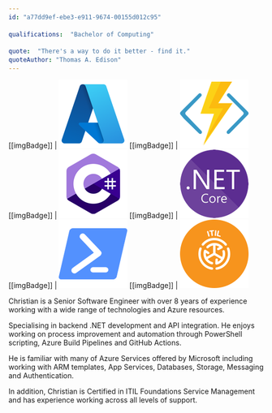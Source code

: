 ```yaml
---
id: "a77dd9ef-ebe3-e911-9674-00155d012c95"

qualifications:  "Bachelor of Computing"

quote:  "There's a way to do it better - find it."
quoteAuthor: "Thomas A. Edison"
---
```

[[imgBadge]]
| ![ITIL.png](../badges/Business-microsoft-azure.png) 
[[imgBadge]]
| ![ITIL.png](../badges/Developer-azure-function.png) 
[[imgBadge]]
| ![ITIL.png](../badges/Developer-c-sharp.png) 
[[imgBadge]]
| ![ITIL.png](../badges/Developer-dotnet-core.png) 
[[imgBadge]]
| ![ITIL.png](../badges/Developer-powershell.png) 
[[imgBadge]]
| ![ITIL.png](../badges/Business-itil.png) 

Christian is a Senior Software Engineer with over 8 years of experience working with a wide range of technologies and Azure resources.

Specialising in backend .NET development and API integration. He enjoys working on process improvement and automation through PowerShell scripting, Azure Build Pipelines and GitHub Actions.

He is familiar with many of Azure Services offered by Microsoft including working with ARM templates, App Services, Databases, Storage, Messaging and Authentication.

In addition, Christian is Certified in ITIL Foundations Service Management and has experience working across all levels of support.
  
